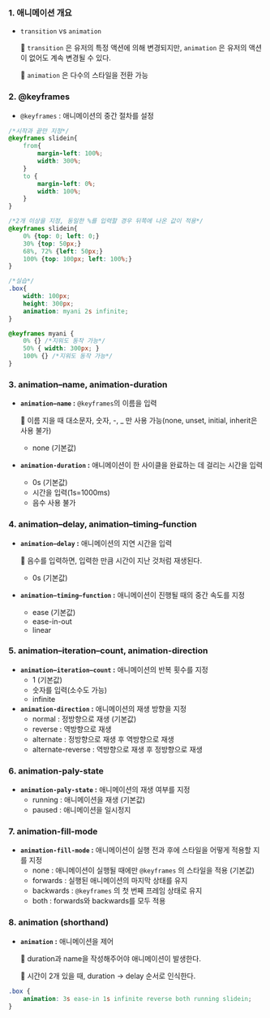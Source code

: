### 1. 애니메이션 개요

- `transition` vs `animation`

    📎 `transition` 은 유저의 특정 액션에 의해 변경되지만, `animation` 은 유저의 액션이 없어도 계속 변경될 수 있다.

    📎 `animation` 은 다수의 스타일을 전환 가능

### 2. @keyframes

- `@keyframes` : 애니메이션의 중간 절차를 설정

```css
/*시작과 끝만 지정*/
@keyframes slidein{
	from{
		margin-left: 100%;
		width: 300%;
	}
	to {
		margin-left: 0%;
		width: 100%;
	}
}

/*2개 이상을 지정, 동일한 %를 입력할 경우 뒤쪽에 나온 값이 적용*/
@keyframes slidein{
	0% {top: 0; left: 0;}
	30% {top: 50px;}
	68%, 72% {left: 50px;}
	100% {top: 100px; left: 100%;}
}

/*실습*/
.box{
	width: 100px;
	height: 300px;
	animation: myani 2s infinite;
}

@keyframes myani {
	0% {} /*지워도 동작 가능*/
	50% { width: 300px; }
	100% {} /*지워도 동작 가능*/
}
```

### 3. animation–name, animation-duration

- **`animation–name` :** `@keyframes`의 이름을 입력

    📎 이름 지을 때 대소문자, 숫자, -, _ 만 사용 가능(none, unset, initial, inherit은 사용 불가)

    - none (기본값)
- **`animation-duration` :** 애니메이션이 한 사이클을 완료하는 데 걸리는 시간을 입력
    - 0s (기본값)
    - 시간을 입력(1s=1000ms)
    - 음수 사용 불가

### 4. animation–delay, animation–timing–function

- **`animation–delay` :** 애니메이션의 지연 시간을 입력

    📎 음수를 입력하면, 입력한 만큼 시간이 지난 것처럼 재생된다.

    - 0s (기본값)
- **`animation–timing–function` :** 애니메이션이 진행될 때의 중간 속도를 지정
    - ease (기본값)
    - ease-in-out
    - linear

### 5. animation–iteration–count, animation-direction

- **`animation–iteration–count` :** 애니메이션의 반복 횟수를 지정
    - 1 (기본값)
    - 숫자를 입력(소수도 가능)
    - infinite
- **`animation-direction` :** 애니메이션의 재생 방향을 지정
    - normal : 정방향으로 재생 (기본값)
    - reverse : 역방향으로 재생
    - alternate : 정방향으로 재생 후 역방향으로 재생
    - alternate-reverse : 역방향으로 재생 후 정방향으로 재생

### 6. animation-paly-state

- **`animation-paly-state` :** 애니메이션의 재생 여부를 지정
    - running : 애니메이션을 재생 (기본값)
    - paused : 애니메이션을 일시정지

### 7. animation-fill-mode

- **`animation-fill-mode` :** 애니메이션이 실행 전과 후에 스타일을 어떻게 적용할 지를 지정
    - none : 애니메이션이 실행될 때에만 `@keyframes` 의 스타일을 적용 (기본값)
    - forwards : 실행된 애니메이션의 마지막 상태를 유지
    - backwards : `@keyframes` 의 첫 번째 프레임 상태로 유지
    - both : forwards와 backwards를 모두 적용

### 8. animation (shorthand)

- **`animation` :** 애니메이션을 제어

    📎 duration과 name을 작성해주어야 애니메이션이 발생한다.

    📎 시간이 2개 있을 때, duration → delay 순서로 인식한다.

```css
.box {
	animation: 3s ease-in 1s infinite reverse both running slidein;
}
```
